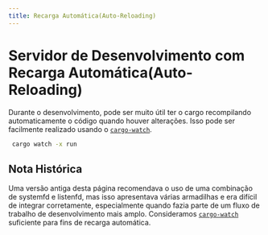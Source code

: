 ```yaml
---
title: Recarga Automática(Auto-Reloading)
---
```


# Servidor de Desenvolvimento com Recarga Automática(Auto-Reloading)

Durante o desenvolvimento, pode ser muito útil ter o cargo recompilando automaticamente o código quando houver alterações. Isso pode ser facilmente realizado usando o [`cargo-watch`].

```sh
 cargo watch -x run
 ```

## Nota Histórica

Uma versão antiga desta página recomendava o uso de uma combinação de systemfd e listenfd, mas isso apresentava várias armadilhas e era difícil de integrar corretamente, especialmente quando fazia parte de um fluxo de trabalho de desenvolvimento mais amplo. Consideramos [`cargo-watch`] suficiente para fins de recarga automática.

[`cargo-watch`]: https://github.com/passcod/cargo-watch
